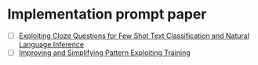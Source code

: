 # Implementation prompt paper

- [ ] [Exploiting Cloze Questions for Few Shot Text Classification and Natural
Language Inference](https://arxiv.org/pdf/2001.07676.pdf)
- [ ] [Improving and Simplifying Pattern Exploiting Training](https://arxiv.org/abs/2103.11955)